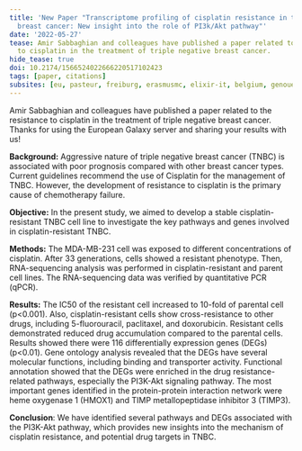 ```yaml
---
title: 'New Paper "Transcriptome profiling of cisplatin resistance in triple-negative
  breast cancer: New insight into the role of PI3k/Akt pathway"'
date: '2022-05-27'
tease: Amir Sabbaghian and colleagues have published a paper related to the resistance
  to cisplatin in the treatment of triple negative breast cancer.
hide_tease: true
doi: 10.2174/1566524022666220517102423
tags: [paper, citations]
subsites: [eu, pasteur, freiburg, erasmusmc, elixir-it, belgium, genouest]
---
```


Amir Sabbaghian and colleagues have published a paper related to the resistance to cisplatin in the treatment of triple negative breast cancer. Thanks for using the European Galaxy server and sharing your results with us!


__Background:__ Aggressive nature of triple negative breast cancer (TNBC) is associated with poor prognosis compared with other breast cancer types. Current guidelines recommend the use of Cisplatin for the management of TNBC. However, the development of resistance to cisplatin is the primary cause of chemotherapy failure.

__Objective:__ In the present study, we aimed to develop a stable cisplatin-resistant TNBC cell line to investigate the key pathways and genes involved in cisplatin-resistant TNBC.

__Methods:__ The MDA-MB-231 cell was exposed to different concentrations of cisplatin. After 33 generations, cells showed a resistant phenotype. Then, RNA-sequencing analysis was performed in cisplatin-resistant and parent cell lines. The RNA-sequencing data was verified by quantitative PCR (qPCR).

__Results:__ The IC50 of the resistant cell increased to 10-fold of parental cell (p<0.001). Also, cisplatin-resistant cells show cross-resistance to other drugs, including 5-fluorouracil, paclitaxel, and doxorubicin. Resistant cells demonstrated reduced drug accumulation compared to the parental cells. Results showed there were 116 differentially expression genes (DEGs) (p<0.01). Gene ontology analysis revealed that the DEGs have several molecular functions, including binding and transporter activity. Functional annotation showed that the DEGs were enriched in the drug resistance-related pathways, especially the PI3K-Akt signaling pathway. The most important genes identified in the protein-protein interaction network were heme oxygenase 1 (HMOX1) and TIMP metallopeptidase inhibitor 3 (TIMP3).

__Conclusion__: We have identified several pathways and DEGs associated with the PI3K-Akt pathway, which provides new insights into the mechanism of cisplatin resistance, and potential drug targets in TNBC.

